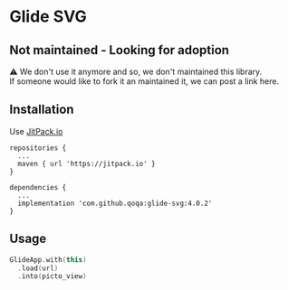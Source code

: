 # Glide SVG

## Not maintained - Looking for adoption
⚠️ We don't use it anymore and so, we don't maintained this library.  
If someone would like to fork it an maintained it, we can post a link here.

## Installation
Use [JitPack.io](https://jitpack.io/#qoqa/glide-svg/4.0.2)

```
repositories {
  ...
  maven { url 'https://jitpack.io' }
}
```
```
dependencies {
  ...
  implementation 'com.github.qoqa:glide-svg:4.0.2'
}
```

## Usage
```kotlin
GlideApp.with(this)
  .load(url)
  .into(picto_view)
```
